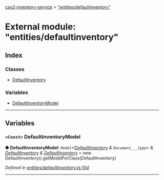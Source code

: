[cso2-inventory-service](../README.md) > ["entities/defaultinventory"](../modules/_entities_defaultinventory_.md)

# External module: "entities/defaultinventory"

## Index

### Classes

* [DefaultInventory](../classes/_entities_defaultinventory_.defaultinventory.md)

### Variables

* [DefaultInventoryModel](_entities_defaultinventory_.md#defaultinventorymodel)

---

## Variables

<a id="defaultinventorymodel"></a>

### `<Const>` DefaultInventoryModel

**● DefaultInventoryModel**: *`Model`<[DefaultInventory](../classes/_entities_defaultinventory_.defaultinventory.md) & `Document`, `__type`> & [DefaultInventory](../classes/_entities_defaultinventory_.defaultinventory.md) & [DefaultInventory](../classes/_entities_defaultinventory_.defaultinventory.md)* =  new DefaultInventory().getModelForClass(DefaultInventory)

*Defined in [entities/defaultinventory.ts:104](https://github.com/Ochii/cso2-inventory-service/blob/a4be48c/src/entities/defaultinventory.ts#L104)*

___

